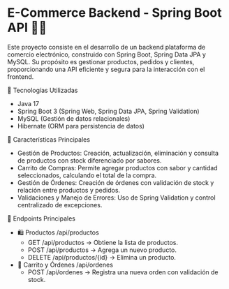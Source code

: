 
# E-Commerce Backend - Spring Boot API 🛒🚀

Este proyecto consiste en el desarrollo de un backend plataforma de comercio electrónico, construido con Spring Boot, Spring Data JPA y MySQL. Su propósito es gestionar productos, pedidos y clientes, proporcionando una API eficiente y segura para la interacción con el frontend.

🔹 Tecnologías Utilizadas
- Java 17
- Spring Boot 3 (Spring Web, Spring Data JPA, Spring Validation)
- MySQL (Gestión de datos relacionales)
- Hibernate (ORM para persistencia de datos)

🔹 Características Principales
- Gestión de Productos: Creación, actualización, eliminación y consulta de productos con stock diferenciado por sabores.
- Carrito de Compras: Permite agregar productos con sabor y cantidad seleccionados, calculando el total de la compra.
- Gestión de Órdenes: Creación de órdenes con validación de stock y relación entre productos y pedidos.
- Validaciones y Manejo de Errores: Uso de Spring Validation y control centralizado de excepciones.

🔹 Endpoints Principales
- 🛍️ Productos /api/productos
  - GET /api/productos → Obtiene la lista de productos.
  - POST /api/productos → Agrega un nuevo producto.
  - DELETE /api/productos/{id} → Elimina un producto.
- 🛒 Carrito y Órdenes /api/ordenes
  - POST /api/ordenes → Registra una nueva orden con validación de stock.

